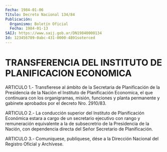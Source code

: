 ```yaml
---
Fecha: 1984-01-06
Título: Decreto Nacional 134/84
Publicación:
  Organismo: Boletín Oficial
  Fecha: 1984-01-13
SAIJ: https://www.saij.gob.ar/DN19840000134
Id: 123456789-0abc-431-0000-4891soterced
---
```

# TRANSFERENCIA DEL INSTITUTO DE PLANIFICACION ECONOMICA

<a id="1"></a>
ARTICULO 1.- Transfierese al ámbito de la Secretaria de Planificación  de  la  Presidencia  de  la  Nación  el Instituto de Planificación  Economica,  el  que continuara con los organigramas, misión, funciones y planta permanente  y  gabinete aprobados por el decreto Nro. 2910/83.

<a id="2"></a>
ARTICULO  2.- La conducción superior del Instituto de Planificación Económica estara  a  cargo  de un secretario ejecutivo con rango  y remuneración equivalente a la  de subsecretrio de la Presidencia de la  Nación,  con  dependencia  directa   del  Señor  Secretario  de Planificación.

<a id="3"></a>
ARTICULO  3.- Comuniquese, publíquese, dése a la Dirección Nacional del Registro Oficial y Archívese.